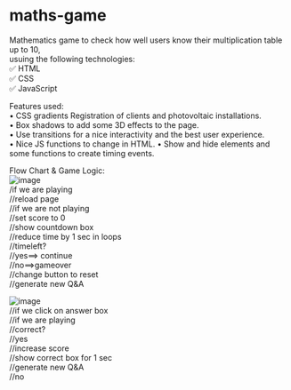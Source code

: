 # maths-game  

Mathematics game to check how well users know their multiplication table up to 10,  
usuing the following technologies:     
✅ HTML     
✅ CSS    
✅ JavaScript    

Features used:   
•	CSS gradients Registration of clients and photovoltaic installations.   
•	Box shadows to add some 3D effects to the page.   
•	Use transitions for a nice interactivity and the best user experience.   
•	Nice JS functions to change in HTML.
•	Show and hide elements and some functions to create timing events.

Flow Chart & Game Logic:  
![image](https://github.com/user-attachments/assets/60f33d5f-d2ea-4616-8e58-618b2c9b7681)  
/if we are playing  
	  //reload page  
//if we are not playing  
	//set score to 0  
	//show countdown box  
	//reduce time by 1 sec in loops  
		//timeleft?  
			//yes==> continue  
			//no==>gameover  
	//change button to reset  
	//generate new Q&A  

![image](https://github.com/user-attachments/assets/680947b5-9163-43cf-a32e-3175df80bfc9)  
//if we click on answer box  
	//if we are playing  
		//correct?  
			//yes  
				//increase score  
				//show correct box for 1 sec  
				//generate new Q&A  
			//no  



